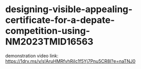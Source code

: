 # designing-visible-appealing-certificate-for-a-depate-competition-using-NM2023TMID16563

demonstration video link: https://1drv.ms/v/s!AruHMRfvhRiIc1f5Yj7Pnu5CR8I?e=naTNJ0
